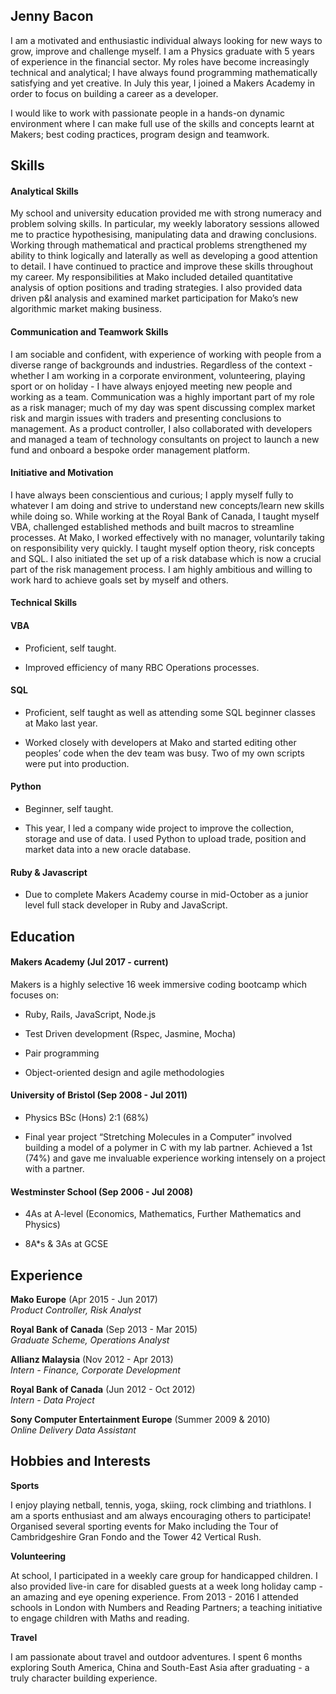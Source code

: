 ## Jenny Bacon

I am a motivated and enthusiastic individual always looking for new ways to grow, improve and challenge myself. I am a Physics graduate with 5 years of experience in the financial sector. My roles have become increasingly technical and analytical; I have always found programming mathematically satisfying and yet creative. In July this year, I joined a Makers Academy in order to focus on building a career as a developer.

I would like to work with passionate people in a hands-on dynamic environment where I can make full use of the skills and concepts learnt at Makers; best coding practices, program design and teamwork.

## Skills

#### Analytical Skills

My school and university education provided me with strong numeracy and problem solving skills. In particular, my weekly laboratory sessions allowed me to practice hypothesising, manipulating data and drawing conclusions. Working through mathematical and practical problems strengthened my ability to think logically and laterally as well as developing a good attention to detail. I have continued to practice and improve these skills throughout my career. My responsibilities at Mako included detailed quantitative analysis of option positions and trading strategies. I also provided data driven p&l analysis and examined market participation for Mako’s new algorithmic market making business.

#### Communication and Teamwork Skills

I am sociable and confident, with experience of working with people from a diverse range of backgrounds and industries. Regardless of the context - whether I am working in a corporate environment, volunteering, playing sport or on holiday - I have always enjoyed meeting new people and working as a team. Communication was a highly important part of my role as a risk manager; much of my day was spent discussing complex market risk and margin issues with traders and presenting conclusions to management. As a product controller, I also collaborated with developers and managed a team of technology consultants on project to launch a new fund and onboard a bespoke order management platform.

#### Initiative and Motivation

I have always been conscientious and curious; I apply myself fully to whatever I am doing and strive to understand new concepts/learn new skills while doing so. While working at the Royal Bank of Canada, I taught myself VBA, challenged established methods and built macros to streamline processes. At Mako, I worked effectively with no manager, voluntarily taking on responsibility very quickly. I taught myself option theory, risk concepts and SQL. I also initiated the set up of a risk database which is now a crucial part of the risk management process. I am highly ambitious and willing to work hard to achieve goals set by myself and others.

#### Technical Skills

#### VBA

- Proficient, self taught.

- Improved efficiency of many RBC Operations processes.

#### SQL

- Proficient, self taught as well as attending some SQL beginner classes at Mako last year.

- Worked closely with developers at Mako and started editing other peoples’ code when the dev team was busy. Two of my own scripts were put into production.

#### Python

- Beginner, self taught.

- This year, I led a company wide project to improve the collection, storage and use of data. I used Python to upload trade, position and market data into a new oracle database.

#### Ruby & Javascript

- Due to complete Makers Academy course in mid-October as a junior level full stack developer in Ruby and JavaScript.

## Education

#### Makers Academy (Jul 2017 - current)

Makers is a highly selective 16 week immersive coding bootcamp which focuses on:

- Ruby, Rails, JavaScript, Node.js

- Test Driven development (Rspec, Jasmine, Mocha)

- Pair programming

- Object-oriented design and agile methodologies

#### University of Bristol (Sep 2008 - Jul 2011)

- Physics BSc (Hons) 2:1 (68%)

- Final year project “Stretching Molecules in a Computer” involved building a model of a polymer in C with my lab partner. Achieved a 1st (74%) and gave me invaluable experience working intensely on a project with a partner.

#### Westminster School (Sep 2006 - Jul 2008)

- 4As at A-level (Economics, Mathematics, Further Mathematics and Physics)

- 8A*s & 3As at GCSE

## Experience

**Mako Europe** (Apr 2015 - Jun 2017)    
*Product Controller, Risk Analyst*  

**Royal Bank of Canada** (Sep 2013 - Mar 2015)   
*Graduate Scheme, Operations Analyst*  

**Allianz Malaysia** (Nov 2012 - Apr 2013)    
*Intern - Finance, Corporate Development*  

**Royal Bank of Canada** (Jun 2012 - Oct 2012)    
*Intern - Data Project*  

**Sony Computer Entertainment Europe** (Summer 2009 & 2010)    
*Online Delivery Data Assistant*

## Hobbies and Interests

**Sports**

I enjoy playing netball, tennis, yoga, skiing, rock climbing and triathlons. I am a sports enthusiast and am always encouraging others to participate! Organised several sporting events for Mako including the Tour of Cambridgeshire Gran Fondo and the Tower 42 Vertical Rush.

**Volunteering**

At school, I participated in a weekly care group for handicapped children. I also provided live-in care for disabled guests at a week long holiday camp - an amazing and eye opening experience. From 2013 - 2016 I attended schools in London with Numbers and Reading Partners; a teaching initiative to engage children with Maths and reading.

**Travel**

I am passionate about travel and outdoor adventures. I spent 6 months exploring South America, China and South-East Asia after graduating - a truly character building experience.
